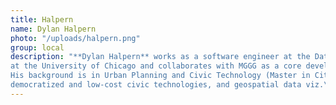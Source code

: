 ```yaml
---
title: Halpern
name: Dylan Halpern
photo: "/uploads/halpern.png"
group: local
description: "**Dylan Halpern** works as a software engineer at the Data Science Institute 
at the University of Chicago and collaborates with MGGG as a core developer on Districtr. 
His background is in Urban Planning and Civic Technology (Master in City Planning, MIT) and visual communication (BFA, VCU), and his research interests are urban and regional analytics, 
democratized and low-cost civic technologies, and geospatial data viz.\n"
---
```

